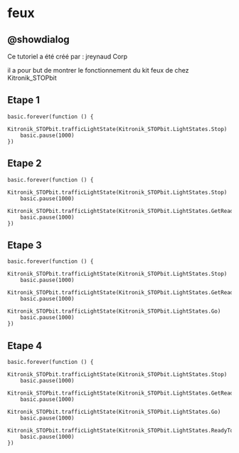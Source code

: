 # feux

## @showdialog
Ce tutoriel a été créé par : jreynaud Corp

il a pour but de montrer le fonctionnement du kit feux de chez Kitronik_STOPbit

## Etape 1
```blocks
basic.forever(function () {
    Kitronik_STOPbit.trafficLightState(Kitronik_STOPbit.LightStates.Stop)
    basic.pause(1000)
})
```
## Etape 2
```blocks
basic.forever(function () {
    Kitronik_STOPbit.trafficLightState(Kitronik_STOPbit.LightStates.Stop)
    basic.pause(1000)
    Kitronik_STOPbit.trafficLightState(Kitronik_STOPbit.LightStates.GetReady)
    basic.pause(1000)
})
```
## Etape 3
```blocks
basic.forever(function () {
    Kitronik_STOPbit.trafficLightState(Kitronik_STOPbit.LightStates.Stop)
    basic.pause(1000)
    Kitronik_STOPbit.trafficLightState(Kitronik_STOPbit.LightStates.GetReady)
    basic.pause(1000)
    Kitronik_STOPbit.trafficLightState(Kitronik_STOPbit.LightStates.Go)
    basic.pause(1000)
})
```
## Etape 4
```blocks
basic.forever(function () {
    Kitronik_STOPbit.trafficLightState(Kitronik_STOPbit.LightStates.Stop)
    basic.pause(1000)
    Kitronik_STOPbit.trafficLightState(Kitronik_STOPbit.LightStates.GetReady)
    basic.pause(1000)
    Kitronik_STOPbit.trafficLightState(Kitronik_STOPbit.LightStates.Go)
    basic.pause(1000)
    Kitronik_STOPbit.trafficLightState(Kitronik_STOPbit.LightStates.ReadyToStop)
    basic.pause(1000)
})
```
